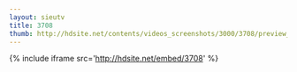 ```yaml
---
layout: sieutv
title: 3708
thumb: http://hdsite.net/contents/videos_screenshots/3000/3708/preview_360p.mp4.jpg
---
```

{% include iframe src='http://hdsite.net/embed/3708' %}
 

